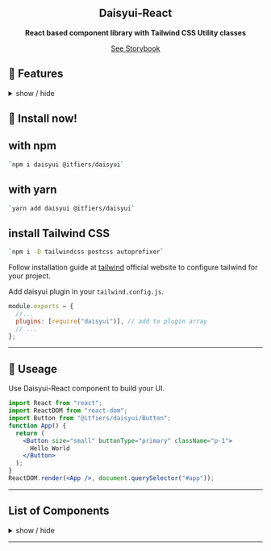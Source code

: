 <div align="center">

## Daisyui-React

**React based component library with Tailwind CSS Utility classes**

[See Storybook](https://daisyui-react.netlify.app/)

</div>

## 🌼 Features

<details>
<summary>
  show / hide
</summary>

- **Rectjs based**  
  daisyUI-react is a react based component library with Tailwind CSS Utility classes.
- **Tailwind CSS plugin**  
  daisyUI-react is a Tailwind CSS plugin. Install it and add it to your `tailwind.config.js` file.

- **Semantic color names**  
  Adds color names like `primary`, `secondary`, `accent`,….
- **Customizable**  
  You can customize the design of components with Tailwind utility classes and CSS variables.
- **Themeable**  
  Add multiple themes and customize colors. You can even set a theme for a specific section of your page.
- **RTL supported**  
  Enable `rtl` config for right to left layouts.
- **Pure CSS**  
  No script file, no dependencies. Works on all frameworks and environments!

</details>

## 📀 Install now!

## with npm

```bash
`npm i daisyui @itfiers/daisyui`
```

## with yarn

```bash
`yarn add daisyui @itfiers/daisyui`
```

## install Tailwind CSS

```bash
`npm i -D tailwindcss postcss autoprefixer`
```

Follow installation guide at [tailwind](https://tailwindcss.com/docs/installation) official website to configure tailwind for your project.

Add daisyui plugin in your `tailwind.config.js`.

```js
module.exports = {
  //...
  plugins: [require("daisyui")], // add to plugin array
  // ...
};
```

---

## 🚀 Useage

Use Daisyui-React component to build your UI.

```jsx
import React from "react";
import ReactDOM from "react-dom";
import Button from "@itfiers/daisyui/Button";
function App() {
  return (
    <Button size="small" buttonType="primary" className="p-1">
      Hello World
    </Button>
  );
}
ReactDOM.render(<App />, document.querySelector("#app"));
```

---

## List of Components

<details>
<summary>
  show / hide
</summary>

- Alert
- Avatar
- Badge
- Breadcrumb
- Button
- Card
- CheckBox
- Collapse
- Divider
- Drawer
- DropDown
- Img
- Indicator
- Input
- Link
- Mask
- Modal
- Pagination
- Progress
- Radio
- Select
- Steps
- TabList
- Textarea
- Toggle
- Tooltip
</details>

---
